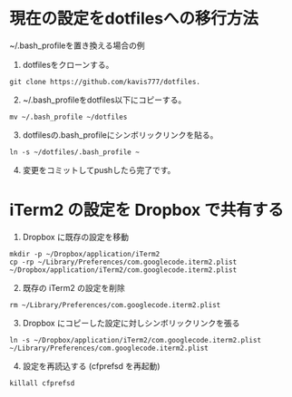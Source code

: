 # 現在の設定をdotfilesへの移行方法

~/.bash_profileを置き換える場合の例
1. dotfilesをクローンする。

```
git clone https://github.com/kavis777/dotfiles.
```

2. ~/.bash_profileをdotfiles以下にコピーする。

```
mv ~/.bash_profile ~/dotfiles
```

3. dotfilesの.bash_profileにシンボリックリンクを貼る。

```
ln -s ~/dotfiles/.bash_profile ~
```

4. 変更をコミットしてpushしたら完了です。


# iTerm2 の設定を Dropbox で共有する

1. Dropbox に既存の設定を移動

```
mkdir -p ~/Dropbox/application/iTerm2
cp -rp ~/Library/Preferences/com.googlecode.iterm2.plist ~/Dropbox/application/iTerm2/com.googlecode.iterm2.plist
```

2. 既存の iTerm2 の設定を削除

```
rm ~/Library/Preferences/com.googlecode.iterm2.plist
```

3. Dropbox にコピーした設定に対しシンボリックリンクを張る

```
ln -s ~/Dropbox/application/iTerm2/com.googlecode.iterm2.plist ~/Library/Preferences/com.googlecode.iterm2.plist
```

4. 設定を再読込する (cfprefsd を再起動)

```
killall cfprefsd
```

